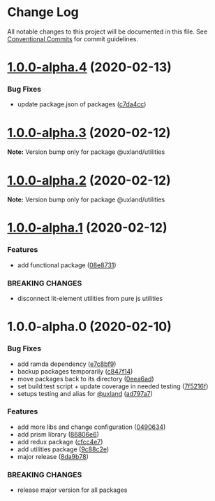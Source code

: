 # Change Log

All notable changes to this project will be documented in this file.
See [Conventional Commits](https://conventionalcommits.org) for commit guidelines.

# [1.0.0-alpha.4](https://github.com/uxland/uxland/compare/@uxland/utilities@1.0.0-alpha.3...@uxland/utilities@1.0.0-alpha.4) (2020-02-13)


### Bug Fixes

* update package.json of packages ([c7da4cc](https://github.com/uxland/uxland/commit/c7da4cc392a63bd25bc74c6c5b327eaa03034640))





# [1.0.0-alpha.3](https://github.com/uxland/uxland/compare/@uxland/utilities@1.0.0-alpha.2...@uxland/utilities@1.0.0-alpha.3) (2020-02-12)

**Note:** Version bump only for package @uxland/utilities





# [1.0.0-alpha.2](https://github.com/uxland/uxland/compare/@uxland/utilities@1.0.0-alpha.1...@uxland/utilities@1.0.0-alpha.2) (2020-02-12)

**Note:** Version bump only for package @uxland/utilities





# [1.0.0-alpha.1](https://github.com/uxland/uxland/compare/@uxland/utilities@1.0.0-alpha.0...@uxland/utilities@1.0.0-alpha.1) (2020-02-12)


### Features

* add functional package ([08e8731](https://github.com/uxland/uxland/commit/08e8731a905b04110bf48e3b989689ec0779f84d))


### BREAKING CHANGES

* disconnect lit-element utilities from pure js utilities





# 1.0.0-alpha.0 (2020-02-10)


### Bug Fixes

* add ramda dependency ([e7c8bf9](https://github.com/uxland/uxland/commit/e7c8bf9171007e2b9a07f8ed5cff3dba241f38aa))
* backup packages temporarily ([c847f14](https://github.com/uxland/uxland/commit/c847f142017fe0e82aa1878eac8f5b85f53e1a64))
* move packages back to its directory ([0eea6ad](https://github.com/uxland/uxland/commit/0eea6adfd92ba174c19df1314232f85aa8b58af2))
* set build:test script + update coverage in needed testing ([7f5216f](https://github.com/uxland/uxland/commit/7f5216fc89a02ac321b28beefee390ef8a920198))
* setups testing and alias for [@uxland](https://github.com/uxland) ([ad797a7](https://github.com/uxland/uxland/commit/ad797a7538352ea350c732dad118a4e0db7b9923))


### Features

* add more libs and change configuration ([0490634](https://github.com/uxland/uxland/commit/04906342ddbeebeb8c845fe89bfb4daf91ecf106))
* add prism library ([86806e6](https://github.com/uxland/uxland/commit/86806e64e5db580871883b144361b10cf5dbe0d2))
* add redux package ([cfcc4e7](https://github.com/uxland/uxland/commit/cfcc4e7f2b73f94658157bdd62f07f7355361183))
* add utilities package ([9c88c2e](https://github.com/uxland/uxland/commit/9c88c2e5bf7e97bda89999d9ee3deaee9738f65f))
* major release ([8da9b78](https://github.com/uxland/uxland/commit/8da9b78b9bbf4965feaeaa583f39e5ede9374d5a))


### BREAKING CHANGES

* release major version for all packages
